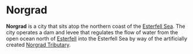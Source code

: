 # Norgrad

**Norgrad** is a city that sits atop the northern coast of the [Esterfell Sea](../../ch-4-esterfell-gazetteer/lenya/esterfell-sea/esterfell-sea.md). The city operates a dam and levee that regulates the flow of water from the open ocean north of [Esterfell](../../ch-4-esterfell-gazetteer/esterfell.md) into the Esterfell Sea by way of the artificially created [Norgrad Tributary](../../ch-4-esterfell-gazetteer/lenya/norgrad-tributary.md).
